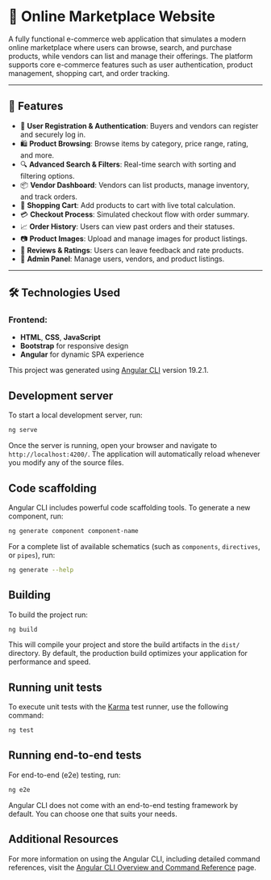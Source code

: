 # 🛒 Online Marketplace Website

A fully functional e-commerce web application that simulates a modern online marketplace where users can browse, search, and purchase products, while vendors can list and manage their offerings. The platform supports core e-commerce features such as user authentication, product management, shopping cart, and order tracking.

---

## 📌 Features

- 👥 **User Registration & Authentication**: Buyers and vendors can register and securely log in.
- 🛍️ **Product Browsing**: Browse items by category, price range, rating, and more.
- 🔍 **Advanced Search & Filters**: Real-time search with sorting and filtering options.
- 📦 **Vendor Dashboard**: Vendors can list products, manage inventory, and track orders.
- 🛒 **Shopping Cart**: Add products to cart with live total calculation.
- 💳 **Checkout Process**: Simulated checkout flow with order summary.
- 📈 **Order History**: Users can view past orders and their statuses.
- 📷 **Product Images**: Upload and manage images for product listings.
- 💬 **Reviews & Ratings**: Users can leave feedback and rate products.
- 🧾 **Admin Panel**: Manage users, vendors, and product listings.

---

## 🛠️ Technologies Used

### Frontend:
- **HTML**, **CSS**, **JavaScript**
- **Bootstrap** for responsive design
- **Angular** for dynamic SPA experience


This project was generated using [Angular CLI](https://github.com/angular/angular-cli) version 19.2.1.

## Development server

To start a local development server, run:

```bash
ng serve
```

Once the server is running, open your browser and navigate to `http://localhost:4200/`. The application will automatically reload whenever you modify any of the source files.

## Code scaffolding

Angular CLI includes powerful code scaffolding tools. To generate a new component, run:

```bash
ng generate component component-name
```

For a complete list of available schematics (such as `components`, `directives`, or `pipes`), run:

```bash
ng generate --help
```

## Building

To build the project run:

```bash
ng build
```

This will compile your project and store the build artifacts in the `dist/` directory. By default, the production build optimizes your application for performance and speed.

## Running unit tests

To execute unit tests with the [Karma](https://karma-runner.github.io) test runner, use the following command:

```bash
ng test
```

## Running end-to-end tests

For end-to-end (e2e) testing, run:

```bash
ng e2e
```

Angular CLI does not come with an end-to-end testing framework by default. You can choose one that suits your needs.

## Additional Resources

For more information on using the Angular CLI, including detailed command references, visit the [Angular CLI Overview and Command Reference](https://angular.dev/tools/cli) page.
